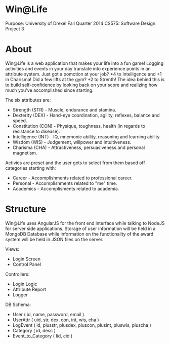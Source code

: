 Win@Life
=========

Purpose:  University of Drexel Fall Quarter 2014 CS575:  Software Design Project 3


About
=========
Win@Life is a web application that makes your life into a fun game!  Logging activities and events in your day translate into experience points in an attribute system.  Just got a pomotion at your job?  +4 to Intelligence and +1 in Charisma!  Did a few lifts at the gym?  +2 to Strenth!  The idea behind this is to build self-confidence by looking back on your score and realizing how much you've accomplished since starting.

The six attributes are:
- Strength (STR) - Muscle, endurance and stamina.
- Dexterity (DEX) - Hand-eye coordination, agility, reflexes, balance and speed.
- Constitution (CON) - Physique, toughness, health (in regards to resistance to disease).
- Intelligence (INT) - IQ, mnemonic ability, reasoning and learning ability.
- Wisdom (WIS) - Judgement, willpower and intuitiveness.
- Charisma (CHA) - Attractiveness, persuasiveness and personal magnetism.

Activies are preset and the user gets to select from them based off categories starting with:
- Career - Accomplishments related to professional career.
- Personal - Accomplishments related to "me" time.
- Academics - Accomplisments related to academia.


Structure
=========
Win@Life uses AngularJS for the front end interface while talking to NodeJS for server side applications. Storage of user information will be held in a MongoDB Database while information on the functionality of the award system will be held in JSON files on the server. 

Views:
- Login Screen
- Control Panel

Controllers:
- Login Logic
- Attribute Report
- Logger

DB Schema:  
- User ( id, name, password, email )
- UserAttr ( uid, str, dex, con, int, wis, cha )
- LogEvent ( id, plusstr, plusdex, pluscon, plusint, pluswis, pluscha )
- Category ( id, desc )
- Event_to_Category ( lid, cid )
